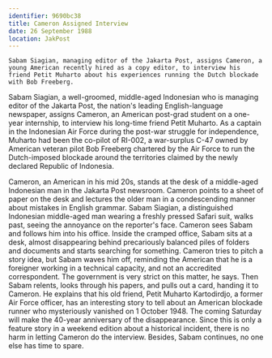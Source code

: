 ```yaml
---
identifier: 9690bc38
title: Cameron Assigned Interview
date: 26 September 1988 
location: JakPost
---
```


``` {.synopsis}
Sabam Siagian, managing editor of the Jakarta Post, assigns Cameron, a young American recently hired as a copy editor, to interview his friend Petit Muharto about his experiences running the Dutch blockade with Bob Freeberg.
```

Sabam Siagian, a well-groomed, middle-aged Indonesian who is managing
editor of the Jakarta Post, the nation's leading English-language
newspaper, assigns Cameron, an American post-grad student on a one-year
internship, to interview his long-time friend Petit Muharto. As a
captain in the Indonesian Air Force during the post-war struggle for
independence, Muharto had been the co-pilot of RI-002, a war-surplus
C-47 owned by American veteran pilot Bob Freeberg chartered by the Air
Force to run the Dutch-imposed blockade around the territories claimed
by the newly declared Republic of Indonesia.

Cameron, an American in his mid 20s, stands at the desk of a middle-aged
Indonesian man in the Jakarta Post newsroom. Cameron points to a sheet
of paper on the desk and lectures the older man in a condescending
manner about mistakes in English grammar. Sabam Siagian, a distinguished
Indonesian middle-aged man wearing a freshly pressed Safari suit, walks
past, seeing the annoyance on the reporter's face. Cameron sees Sabam
and follows him into his office. Inside the cramped office, Sabam sits
at a desk, almost disappearing behind precariously balanced piles of
folders and documents and starts searching for something. Cameron tries
to pitch a story idea, but Sabam waves him off, reminding the American
that he is a foreigner working in a technical capacity, and not an
accredited correspondent. The government is very strict on this matter,
he says. Then Sabam relents, looks through his papers, and pulls out a
card, handing it to Cameron. He explains that his old friend, Petit
Muharto Kartodirdjo, a former Air Force officer, has an interesting
story to tell about an American blockade runner who mysteriously
vanished on 1 October 1948. The coming Saturday will make the 40-year
anniversary of the disappearance. Since this is only a feature story in
a weekend edition about a historical incident, there is no harm in
letting Cameron do the interview. Besides, Sabam continues, no one else
has time to spare.
